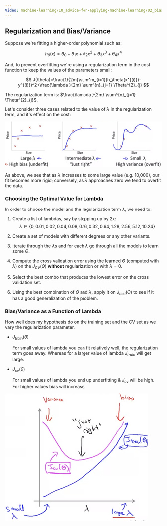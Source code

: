```yaml
---
Video: machine-learning/10_advice-for-applying-machine-learning/02_bias-vs-variance/03_regularization-and-bias-variance.mp4
---
```


## Regularization and Bias/Variance

Suppose we're fitting a higher-order polynomial such as:

$$
h_\theta(x)=\theta_0+\theta_1x+\theta_2x^2+\theta_3x^3+\theta_4x^4
$$

And, to prevent overfitting we're using a regularization term in the cost function to keep the values of the parameters small:

$$
J(\theta)=\frac{1}{2m}\sum^m_{i=1}(h_\theta(x^{(i)})-y^{(i)})^2+\frac{\lambda }{2m} \sum^{n}_{j=1} \Theta^{2}_{j}
$$

The regularization term is: $\frac{\lambda }{2m} \sum^{n}_{j=1} \Theta^{2}_{j}$.

Let's consider three cases related to the value of $\lambda$ in the regularization term, and it's effect on the cost:

<img src="05-regularization-and-bias-variance.assets/image-20210507064102048.png" alt="image-20210507064102048" style="zoom:50%;" />

As above, we see that as $\lambda$ increases to some large value (e.g. 10,000), our fit becomes more rigid; conversely, as $\lambda$ approaches zero we tend to overfit the data.

### Choosing the Optimal Value for Lambda

In order to choose the model and the regularization term $\lambda$, we need to:

1. Create a list of lambdas, say by stepping up by 2x:
   $$
   \lambda \in \{0,0.01,0.02,0.04,0.08,0.16,0.32,0.64,1.28,2.56,5.12,10.24\}
   $$

2. Create a set of models with different degrees or any other variants.

3. Iterate through the $\lambda$s and for each $\lambda$ go through all the models to learn some $\Theta$.

4. Compute the cross validation error using the learned $\Theta$ (computed with $\lambda$) on the $J_{CV}(\Theta)$ **without** regularization or with $\lambda=0$.

5. Select the best combo that produces the lowest error on the cross validation set.

6. Using the best combination of $\Theta$ and $\lambda$, apply it on $J_{test}(\Theta)$ to see if it has a good generalization of the problem.

### Bias/Variance as a Function of Lambda

How well does my hypothesis do on the training set and the CV set as we vary the regularization parameter.

* $J_{train}(\theta)$

  For small values of lambda you can fit relatively well, the regularization term goes away.  Whereas for a larger value of lambda $J_{train}$ will get large.

* $J_{cv}(\theta)$

  For small values of lambda you end up underfitting & $J_{cv}$ will be high.  For higher values bias will increase.

<img src="05-regularization-and-bias-variance.assets/image-20210507074020468.png" alt="image-20210507074020468" style="zoom:50%;" />

